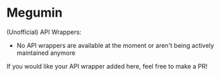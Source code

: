 # Megumin

(Unofficial) API Wrappers:
- No API wrappers are available at the moment or aren't being actively maintained anymore

If you would like your API wrapper added here, feel free to make a PR!
